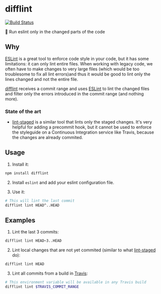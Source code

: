 # difflint

[![Build Status](https://travis-ci.org/grvcoelho/difflint.svg?branch=master)](https://travis-ci.org/grvcoelho/difflint)

:nail_care: Run eslint only in the changed parts of the code

## Why

[ESLint](https://github.com/eslint/eslint) is a great tool to enforce code
style in your code, but it has some limitations: it can only lint entire files.
When working with legacy code, we often have to make changes to very large
files (which would be too troublesome to fix all lint errors)and thus it would
be good to lint only the lines changed and not the entire file.

[difflint](https://github.com/grvcoelho/difflint) receives a commit range and
uses [ESLint](https://github.com/eslint/eslint)  to lint the changed files and
filter only the errors introduced in the commit range (and nothing more).

### State of the art

* [lint-staged](https://github.com/okonet/lint-staged) is a similar tool that lints only the staged changes. It's very helpful for adding a precommit hook, but it cannot be used to enforce the styleguide on a Continuous Integration service like Travis, because the changes are already commited.

## Usage

1. Install it:

  ```sh
  npm install difflint
  ```

2. Install `eslint` and add your eslint configuration file.

3. Use it:

  ```sh
  # This will lint the last commit
  difflint lint HEAD^..HEAD
  ```

## Examples

1. Lint the last 3 commits:

  ```sh
  difflint lint HEAD~3..HEAD
  ```

2. Lint local changes that are not yet commited (similar to what [lint-staged](https://github.com/okonet/lint-staged) do):

  ```sh
  difflint lint HEAD
  ```

3. Lint all commits from a build in [Travis](https://travis-ci.org):

  ```sh
  # This environment variable will be available in any Travis build
  difflint lint $TRAVIS_COMMIT_RANGE
  ```
